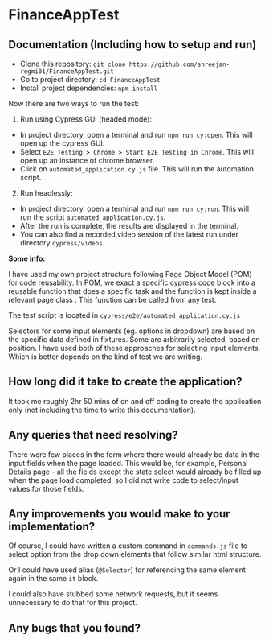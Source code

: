 # FinanceAppTest

## Documentation (Including how to setup and run)

* Clone this repository: ```git clone https://github.com/shreejan-regmi01/FinanceAppTest.git```
* Go to project directory: ```cd FinanceAppTest```
* Install project dependencies: ```npm install```

Now there are two ways to run the test:

1. Run using Cypress GUI (headed mode):
* In project directory, open a terminal and run ```npm run cy:open```. This will open up the cypress GUI.
* Select ```E2E Testing > Chrome > Start E2E Testing in Chrome```. This will open up an instance of chrome browser.
* Click on ```automated_application.cy.js``` file. This will run the automation script.

2. Run headlessly:
* In project directory, open a terminal and run ```npm run cy:run```. This will run the script ```automated_application.cy.js```.
* After the run is complete, the results are displayed in the terminal.
* You can also find a recorded video session of the latest run under directory ```cypress/videos```.

**Some info:** 

I have used my own project structure following Page Object Model (POM) for code reusability. In POM, we exact a specific cypress code block into a reusable 
function that does a specific task and the function is kept inside a relevant page class . This function can be called from any test.

The test script is located in `cypress/e2e/automated_application.cy.js`

Selectors for some input elements (eg. options in dropdown) are based on the specific data defined in fixtures. Some are arbitrarily selected, based on position. I have used both of these approaches for selecting input elements. Which is better depends on the kind of test we are writing.

## How long did it take to create the application?
It took me roughly 2hr 50 mins of on and off coding to create the application only (not including the time to write this documentation). 


## Any queries that need resolving?
There were few places in the form where there would already be data in the input fields when the page loaded. This would be, for example, Personal Details page - all the fields except the state select would already be filled up when the page load completed, so I did not write code to select/input values for those fields.


## Any improvements you would make to your implementation?
Of course, I could have written a custom command in ```commands.js``` file to select option from the drop down elements that follow similar html structure. 

Or I could have used alias (`@Selector`) for referencing the same element again in the same `it` block. 

I could also have stubbed some network requests, but it seems unnecessary to do that for this project.

## Any bugs that you found?



